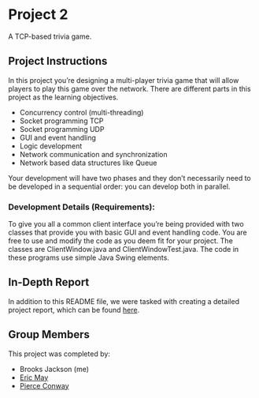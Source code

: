 # Project 2

A TCP-based trivia game.

## Project Instructions

In this project you’re designing a multi-player trivia game that will allow players to play this game
over the network. There are different parts in this project as the learning objectives.

- Concurrency control (multi-threading)
- Socket programming TCP
- Socket programming UDP
- GUI and event handling
- Logic development
- Network communication and synchronization
- Network based data structures like Queue

Your development will have two phases and they don’t necessarily need to be developed in a
sequential order: you can develop both in parallel.

### Development Details (Requirements):

To give you all a common client interface you’re being provided with two classes that provide you
with basic GUI and event handling code. You are free to use and modify the code as you deem fit
for your project. The classes are ClientWindow.java and ClientWindowTest.java. The code in these
programs use simple Java Swing elements.

## In-Depth Report

In addition to this README file, we were tasked with creating a detailed project report, which can be found [here]().

## Group Members

This project was completed by:

- Brooks Jackson (me)
- [Eric May](https://github.com/ericmay33)
- [Pierce Conway](https://github.com/piecon18)